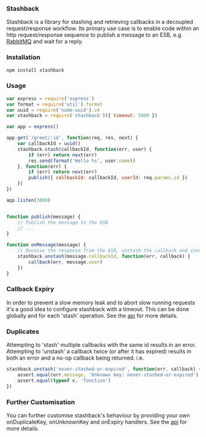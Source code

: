 ### Stashback
Stashback is a library for stashing and retrieving callbacks in a decoupled request/response workflow. Its primary use case is to enable code within an http request/response sequence to publish a message to an ESB, e.g. [RabbitMQ](http://www.rabbitmq.com/) and wait for a reply.

### Installation
```bash
npm install stashback
```

### Usage
```js
var express = require('express')
var format = require('util').format
var uuid = require('node-uuid').v4
var stashback = require('stashback')({ timeout: 5000 })

var app = express()

app.get('/greet/:id', function(req, res, next) {
    var callbackId = uuid()
    stashback.stash(callbackId, function(err, user) {
        if (err) return next(err)
        res.send(format('Hello %s', user.name))
    }, function(err) {
        if (err) return next(err)
        publish({ callbackId: callbackId, userId: req.params.id })
    })
})

app.listen(3000)


function publish(message) {
    // Publish the message to the ESB
    // ...
}

function onMessage(message) {
    // Receive the response from the ESB, unstash the callback and invoke it with the message data
    stashback.unstash(message.callbackId, function(err, callback) {
        callback(err, message.user)
    })
}

```

### Callback Expiry
In order to prevent a slow memory leak and to abort slow running requests it's a good idea to configure stashback with a timeout. This can be done globally and for each 'stash' operation. See the [api](api/index.md) for more details.


### Duplicates
Attempting to 'stash' multiple callbacks with the same id results in an error. Attempting to 'unstash' a callback twice (or after it has expired) results in both an error and a no-op callback being returned. i.e.

```js
stashback.unstash('never-stashed-or-expired', function(err, callback) {
    assert.equal(err.message, 'Unknown key: never-stashed-or-expired')
    assert.equal(typeof x, 'function')
})
```

### Further Customisation
You can further customise stashback's behaviour by providing your own onDuplicateKey, onUnknownKey and onExpiry handlers. See the [api](api/index.md) for more details.


